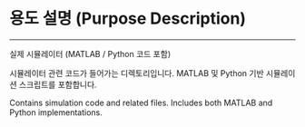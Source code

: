 # 용도 설명 (Purpose Description)
---
실제 시뮬레이터 (MATLAB / Python 코드 포함)

시뮬레이터 관련 코드가 들어가는 디렉토리입니다. MATLAB 및 Python 기반 시뮬레이션 스크립트를 포함합니다.

Contains simulation code and related files. Includes both MATLAB and Python implementations.